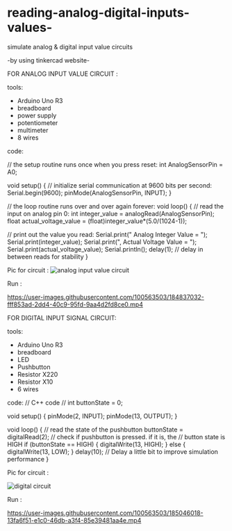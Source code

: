 # reading-analog-digital-inputs-values-
simulate analog &amp; digital input value circuits

-by using tinkercad website-	

FOR ANALOG INPUT VALUE CIRCUIT :

tools:
-  Arduino Uno R3
-  breadboard
-  power supply
-  potentiometer
-  multimeter  
-  8 wires
   
   
   
code: 

// the setup routine runs once when you press reset:
int AnalogSensorPin = A0;

void setup() {
  // initialize serial communication at 9600 bits per second:
  Serial.begin(9600);
  pinMode(AnalogSensorPin, INPUT);
}

// the loop routine runs over and over again forever:
void loop() {
  // read the input on analog pin 0:
  int integer_value = analogRead(AnalogSensorPin);
  float actual_voltage_value = (float)integer_value*(5.0/(1024-1));

  
  // print out the value you read:
  Serial.print(" Analog Integer Value = ");
  Serial.print(integer_value);
  Serial.print(",  Actual Voltage Value = ");
  Serial.print(actual_voltage_value);
  Serial.println();
  delay(1);        // delay in between reads for stability
}




Pic for circuit :
![analog input value circuit](https://user-images.githubusercontent.com/100563503/184835320-ac4f189f-6f08-4e98-8cf9-9cddd50cd655.png)


Run :


https://user-images.githubusercontent.com/100563503/184837032-fff853ad-2dd4-40c9-95fd-9aa4d2fd8ce0.mp4






FOR DIGITAL INPUT SIGNAL CIRCUIT:


tools:
- Arduino Uno R3
- breadboard
- LED
- Pushbutton
- Resistor X220
- Resistor X10
- 6 wires


code:
// C++ code
//
int buttonState = 0;

void setup()
{
  pinMode(2, INPUT);
  pinMode(13, OUTPUT);
}

void loop()
{
  // read the state of the pushbutton
  buttonState = digitalRead(2);
  // check if pushbutton is pressed. if it is, the
  // button state is HIGH
  if (buttonState == HIGH) {
    digitalWrite(13, HIGH);
  } else {
    digitalWrite(13, LOW);
  }
  delay(10); // Delay a little bit to improve simulation performance
}




Pic for circuit :

![digital circuit](https://user-images.githubusercontent.com/100563503/185045897-85c3c85e-646b-49e6-bb66-f76ea35eabf0.png)



Run :



https://user-images.githubusercontent.com/100563503/185046018-13fa6f51-e1c0-46db-a3f4-85e39481aa4e.mp4

